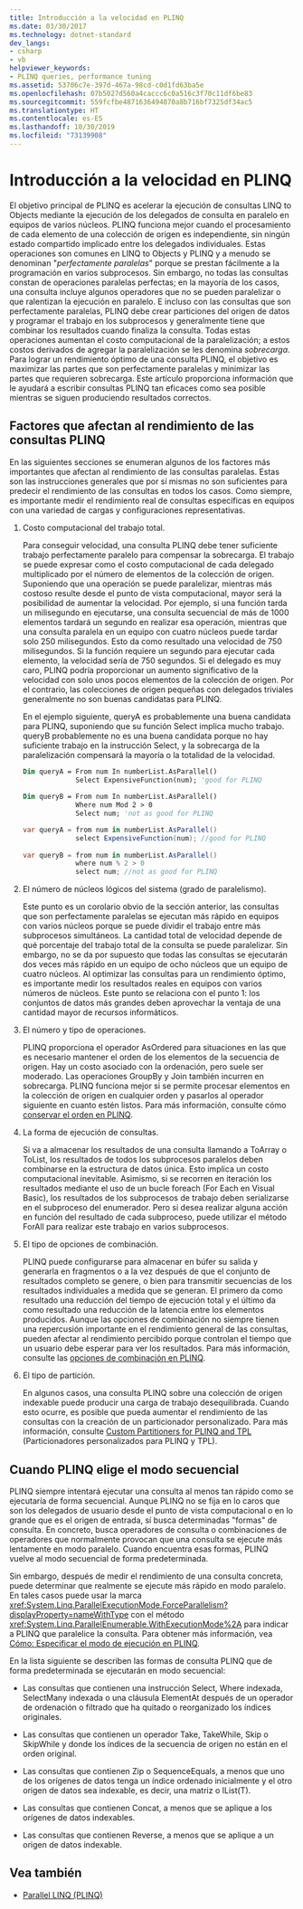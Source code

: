 ```yaml
---
title: Introducción a la velocidad en PLINQ
ms.date: 03/30/2017
ms.technology: dotnet-standard
dev_langs:
- csharp
- vb
helpviewer_keywords:
- PLINQ queries, performance tuning
ms.assetid: 53706c7e-397d-467a-98cd-c0d1fd63ba5e
ms.openlocfilehash: 07b5027d560a4caccc6c0a516c3f70c11df6be83
ms.sourcegitcommit: 559fcfbe4871636494870a8b716bf7325df34ac5
ms.translationtype: HT
ms.contentlocale: es-ES
ms.lasthandoff: 10/30/2019
ms.locfileid: "73139908"
---
```

# <a name="understanding-speedup-in-plinq"></a>Introducción a la velocidad en PLINQ
El objetivo principal de PLINQ es acelerar la ejecución de consultas LINQ to Objects mediante la ejecución de los delegados de consulta en paralelo en equipos de varios núcleos. PLINQ funciona mejor cuando el procesamiento de cada elemento de una colección de origen es independiente, sin ningún estado compartido implicado entre los delegados individuales. Estas operaciones son comunes en LINQ to Objects y PLINQ y a menudo se denominan "*perfectamente paralelas*" porque se prestan fácilmente a la programación en varios subprocesos. Sin embargo, no todas las consultas constan de operaciones paralelas perfectas; en la mayoría de los casos, una consulta incluye algunos operadores que no se pueden paralelizar o que ralentizan la ejecución en paralelo. E incluso con las consultas que son perfectamente paralelas, PLINQ debe crear particiones del origen de datos y programar el trabajo en los subprocesos y generalmente tiene que combinar los resultados cuando finaliza la consulta. Todas estas operaciones aumentan el costo computacional de la paralelización; a estos costos derivados de agregar la paralelización se les denomina *sobrecarga*. Para lograr un rendimiento óptimo de una consulta PLINQ, el objetivo es maximizar las partes que son perfectamente paralelas y minimizar las partes que requieren sobrecarga. Este artículo proporciona información que le ayudará a escribir consultas PLINQ tan eficaces como sea posible mientras se siguen produciendo resultados correctos.  
  
## <a name="factors-that-impact-plinq-query-performance"></a>Factores que afectan al rendimiento de las consultas PLINQ  
 En las siguientes secciones se enumeran algunos de los factores más importantes que afectan al rendimiento de las consultas paralelas. Estas son las instrucciones generales que por sí mismas no son suficientes para predecir el rendimiento de las consultas en todos los casos. Como siempre, es importante medir el rendimiento real de consultas específicas en equipos con una variedad de cargas y configuraciones representativas.  
  
1. Costo computacional del trabajo total.  
  
     Para conseguir velocidad, una consulta PLINQ debe tener suficiente trabajo perfectamente paralelo para compensar la sobrecarga. El trabajo se puede expresar como el costo computacional de cada delegado multiplicado por el número de elementos de la colección de origen. Suponiendo que una operación se puede paralelizar, mientras más costoso resulte desde el punto de vista computacional, mayor será la posibilidad de aumentar la velocidad. Por ejemplo, si una función tarda un milisegundo en ejecutarse, una consulta secuencial de más de 1000 elementos tardará un segundo en realizar esa operación, mientras que una consulta paralela en un equipo con cuatro núcleos puede tardar solo 250 milisegundos. Esto da como resultado una velocidad de 750 milisegundos. Si la función requiere un segundo para ejecutar cada elemento, la velocidad sería de 750 segundos. Si el delegado es muy caro, PLINQ podría proporcionar un aumento significativo de la velocidad con solo unos pocos elementos de la colección de origen. Por el contrario, las colecciones de origen pequeñas con delegados triviales generalmente no son buenas candidatas para PLINQ.  
  
     En el ejemplo siguiente, queryA es probablemente una buena candidata para PLINQ, suponiendo que su función Select implica mucho trabajo. queryB probablemente no es una buena candidata porque no hay suficiente trabajo en la instrucción Select, y la sobrecarga de la paralelización compensará la mayoría o la totalidad de la velocidad.  
  
    ```vb  
    Dim queryA = From num In numberList.AsParallel()  
                 Select ExpensiveFunction(num); 'good for PLINQ  
  
    Dim queryB = From num In numberList.AsParallel()  
                 Where num Mod 2 > 0  
                 Select num; 'not as good for PLINQ  
    ```  
  
    ```csharp  
    var queryA = from num in numberList.AsParallel()  
                 select ExpensiveFunction(num); //good for PLINQ  
  
    var queryB = from num in numberList.AsParallel()  
                 where num % 2 > 0  
                 select num; //not as good for PLINQ  
    ```  
  
2. El número de núcleos lógicos del sistema (grado de paralelismo).  
  
     Este punto es un corolario obvio de la sección anterior, las consultas que son perfectamente paralelas se ejecutan más rápido en equipos con varios núcleos porque se puede dividir el trabajo entre más subprocesos simultáneos. La cantidad total de velocidad depende de qué porcentaje del trabajo total de la consulta se puede paralelizar. Sin embargo, no se da por supuesto que todas las consultas se ejecutarán dos veces más rápido en un equipo de ocho núcleos que un equipo de cuatro núcleos. Al optimizar las consultas para un rendimiento óptimo, es importante medir los resultados reales en equipos con varios números de núcleos. Este punto se relaciona con el punto 1: los conjuntos de datos más grandes deben aprovechar la ventaja de una cantidad mayor de recursos informáticos.  
  
3. El número y tipo de operaciones.  
  
     PLINQ proporciona el operador AsOrdered para situaciones en las que es necesario mantener el orden de los elementos de la secuencia de origen. Hay un costo asociado con la ordenación, pero suele ser moderado. Las operaciones GroupBy y Join también incurren en sobrecarga. PLINQ funciona mejor si se permite procesar elementos en la colección de origen en cualquier orden y pasarlos al operador siguiente en cuanto estén listos. Para más información, consulte cómo [conservar el orden en PLINQ](../../../docs/standard/parallel-programming/order-preservation-in-plinq.md).  
  
4. La forma de ejecución de consultas.  
  
     Si va a almacenar los resultados de una consulta llamando a ToArray o ToList, los resultados de todos los subprocesos paralelos deben combinarse en la estructura de datos única. Esto implica un costo computacional inevitable. Asimismo, si se recorren en iteración los resultados mediante el uso de un bucle foreach (For Each en Visual Basic), los resultados de los subprocesos de trabajo deben serializarse en el subproceso del enumerador. Pero si desea realizar alguna acción en función del resultado de cada subproceso, puede utilizar el método ForAll para realizar este trabajo en varios subprocesos.  
  
5. El tipo de opciones de combinación.  
  
     PLINQ puede configurarse para almacenar en búfer su salida y generarla en fragmentos o a la vez después de que el conjunto de resultados completo se genere, o bien para transmitir secuencias de los resultados individuales a medida que se generan. El primero da como resultado una reducción del tiempo de ejecución total y el último da como resultado una reducción de la latencia entre los elementos producidos.  Aunque las opciones de combinación no siempre tienen una repercusión importante en el rendimiento general de las consultas, pueden afectar al rendimiento percibido porque controlan el tiempo que un usuario debe esperar para ver los resultados. Para más información, consulte las [opciones de combinación en PLINQ](../../../docs/standard/parallel-programming/merge-options-in-plinq.md).  
  
6. El tipo de partición.  
  
     En algunos casos, una consulta PLINQ sobre una colección de origen indexable puede producir una carga de trabajo desequilibrada. Cuando esto ocurre, es posible que pueda aumentar el rendimiento de las consultas con la creación de un particionador personalizado. Para más información, consulte [Custom Partitioners for PLINQ and TPL](../../../docs/standard/parallel-programming/custom-partitioners-for-plinq-and-tpl.md) (Particionadores personalizados para PLINQ y TPL).  
  
## <a name="when-plinq-chooses-sequential-mode"></a>Cuando PLINQ elige el modo secuencial  
 PLINQ siempre intentará ejecutar una consulta al menos tan rápido como se ejecutaría de forma secuencial. Aunque PLINQ no se fija en lo caros que son los delegados de usuario desde el punto de vista computacional o en lo grande que es el origen de entrada, sí busca determinadas "formas" de consulta. En concreto, busca operadores de consulta o combinaciones de operadores que normalmente provocan que una consulta se ejecute más lentamente en modo paralelo. Cuando encuentra esas formas, PLINQ vuelve al modo secuencial de forma predeterminada.  
  
 Sin embargo, después de medir el rendimiento de una consulta concreta, puede determinar que realmente se ejecute más rápido en modo paralelo. En tales casos puede usar la marca <xref:System.Linq.ParallelExecutionMode.ForceParallelism?displayProperty=nameWithType> con el método <xref:System.Linq.ParallelEnumerable.WithExecutionMode%2A> para indicar a PLINQ que paralelice la consulta. Para obtener más información, vea [Cómo: Especificar el modo de ejecución en PLINQ](../../../docs/standard/parallel-programming/how-to-specify-the-execution-mode-in-plinq.md).  
  
 En la lista siguiente se describen las formas de consulta PLINQ que de forma predeterminada se ejecutarán en modo secuencial:  
  
- Las consultas que contienen una instrucción Select, Where indexada, SelectMany indexada o una cláusula ElementAt después de un operador de ordenación o filtrado que ha quitado o reorganizado los índices originales.  
  
- Las consultas que contienen un operador Take, TakeWhile, Skip o SkipWhile y donde los índices de la secuencia de origen no están en el orden original.  
  
- Las consultas que contienen Zip o SequenceEquals, a menos que uno de los orígenes de datos tenga un índice ordenado inicialmente y el otro origen de datos sea indexable, es decir, una matriz o IList(T).  
  
- Las consultas que contienen Concat, a menos que se aplique a los orígenes de datos indexables.  
  
- Las consultas que contienen Reverse, a menos que se aplique a un origen de datos indexable.  
  
## <a name="see-also"></a>Vea también

- [Parallel LINQ (PLINQ)](../../../docs/standard/parallel-programming/parallel-linq-plinq.md)
